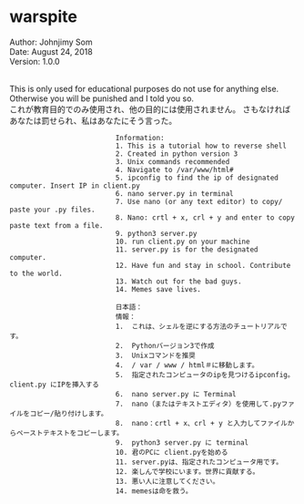 # warspite

Author: Johnjimy Som <br/>
Date: August 24, 2018<br/>
Version: 1.0.0 <br/> <br/>

This is only used for educational purposes do not use for anything else. Otherwise you will be punished and I told you so. <br />
これが教育目的でのみ使用され、他の目的には使用されません。 さもなければあなたは罰せられ、私はあなたにそう言った。<br />
                              
                              Information:
                              1. This is a tutorial how to reverse shell 
                              2. Created in python version 3
                              3. Unix commands recommended
                              4. Navigate to /var/www/html#
                              5. ipconfig to find the ip of designated computer. Insert IP in client.py
                              6. nano server.py in terminal
                              7. Use nano (or any text editor) to copy/ paste your .py files.
                              8. Nano: crtl + x, crl + y and enter to copy paste text from a file.
                              9. python3 server.py
                              10. run client.py on your machine
                              11. server.py is for the designated computer.
                              12. Have fun and stay in school. Contribute to the world.
                              13. Watch out for the bad guys.
                              14. Memes save lives.
                              
                              日本語：
                              情報：
                              1.  これは、シェルを逆にする方法のチュートリアルです。
                              2.  Pythonバージョン3で作成
                              3.  Unixコマンドを推奨
                              4.  / var / www / html＃に移動します。
                              5.  指定されたコンピュータのipを見つけるipconfig。 client.py にIPを挿入する
                              6.  nano server.py に Terminal
                              7.  nano（またはテキストエディタ）を使用して.pyファイルをコピー/貼り付けします。
                              8.  nano：crtl + x、crl + y と入力してファイルからペーストテキストをコピーします。
                              9.  python3 server.py に terminal
                              10. 君のPCに client.pyを始める
                              11. server.pyは、指定されたコンピュータ用です。
                              12. 楽しんで学校にいます。世界に貢献する。
                              13. 悪い人に注意してください。
                              14. memesは命を救う。